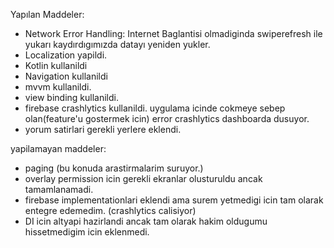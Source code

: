 Yapılan Maddeler: 
- Network Error Handling: Internet Baglantisi olmadiginda swiperefresh ile yukarı kaydırdıgımızda datayı yeniden yukler.
- Localization yapildi.
- Kotlin kullanildi
- Navigation kullanildi
- mvvm kullanildi.
- view binding kullanildi.
- firebase crashlytics kullanildi. uygulama icinde cokmeye sebep olan(feature'u gostermek icin) error crashlytics dashboarda dusuyor.
- yorum satirlari gerekli yerlere eklendi.

yapilamayan maddeler:
- paging (bu konuda arastirmalarim suruyor.)
- overlay permission icin gerekli ekranlar olusturuldu ancak tamamlanamadi.
- firebase implementationlari eklendi ama surem yetmedigi icin tam olarak entegre edemedim. (crashlytics calisiyor)
- DI icin altyapi hazirlandi ancak tam olarak hakim oldugumu hissetmedigim icin eklenmedi.

